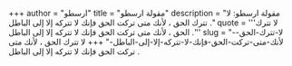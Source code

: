 +++
author = "ارسطو"
title = "مقولة ارسطو"
description = "مقولة ارسطو: لا تترك الحق ، لأنك متى تركت الحق فإنك لا تتركه إلا إلى الباطل ."
quote = '''لا تترك الحق ، لأنك متى تركت الحق فإنك لا تتركه إلا إلى الباطل .''' 
slug = "لا-تترك-الحق--لأنك-متى-تركت-الحق-فإنك-لا-تتركه-إلا-إلى-الباطل-"
+++
لا تترك الحق ، لأنك متى تركت الحق فإنك لا تتركه إلا إلى الباطل .
